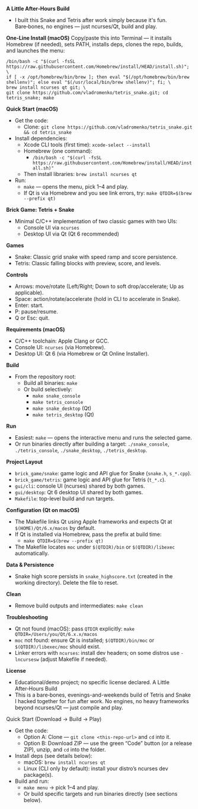 **A Little After‑Hours Build**
- I built this Snake and Tetris after work simply because it's fun. Bare‑bones, no engines — just ncurses/Qt, build and play.

**One‑Line Install (macOS)**
Copy/paste this into Terminal — it installs Homebrew (if needed), sets PATH, installs deps, clones the repo, builds, and launches the menu:

```
/bin/bash -c "$(curl -fsSL https://raw.githubusercontent.com/Homebrew/install/HEAD/install.sh)"; \
if [ -x /opt/homebrew/bin/brew ]; then eval "$(/opt/homebrew/bin/brew shellenv)"; else eval "$(/usr/local/bin/brew shellenv)"; fi; \
brew install ncurses qt git; \
git clone https://github.com/vladromenko/tetris_snake.git; cd tetris_snake; make
```

**Quick Start (macOS)**
- Get the code:
  - Clone: `git clone https://github.com/vladromenko/tetris_snake.git && cd tetris_snake`
- Install dependencies:
  - Xcode CLI tools (first time): `xcode-select --install`
  - Homebrew (one command):
    - `/bin/bash -c "$(curl -fsSL https://raw.githubusercontent.com/Homebrew/install/HEAD/install.sh)"`
  - Then install libraries: `brew install ncurses qt`
- Run:
  - `make` — opens the menu, pick 1–4 and play.
  - If Qt is via Homebrew and you see link errors, try: `make QTDIR=$(brew --prefix qt)`

**Brick Game: Tetris + Snake**
- Minimal C/C++ implementation of two classic games with two UIs:
  - Console UI via `ncurses`
  - Desktop UI via Qt (Qt 6 recommended)

**Games**
- Snake: Classic grid snake with speed ramp and score persistence.
- Tetris: Classic falling blocks with preview, score, and levels.

**Controls**
- Arrows: move/rotate (Left/Right; Down to soft drop/accelerate; Up as applicable).
- Space: action/rotate/accelerate (hold in CLI to accelerate in Snake).
- Enter: start.
- P: pause/resume.
- Q or Esc: quit.

**Requirements (macOS)**
- C/C++ toolchain: Apple Clang or GCC.
- Console UI: `ncurses` (via Homebrew).
- Desktop UI: Qt 6 (via Homebrew or Qt Online Installer).

**Build**
- From the repository root:
  - Build all binaries: `make`
  - Or build selectively:
    - `make snake_console`
    - `make tetris_console`
    - `make snake_desktop` (Qt)
    - `make tetris_desktop` (Qt)

**Run**
- Easiest: `make` — opens the interactive menu and runs the selected game.
- Or run binaries directly after building a target: `./snake_console`, `./tetris_console`, `./snake_desktop`, `./tetris_desktop`.

**Project Layout**
- `brick_game/snake`: game logic and API glue for Snake (`snake.h`, `s_*.cpp`).
- `brick_game/tetris`: game logic and API glue for Tetris (`t_*.c`).
- `gui/cli`: console UI (ncurses) shared by both games.
- `gui/desktop`: Qt 6 desktop UI shared by both games.
- `Makefile`: top-level build and run targets.

**Configuration (Qt on macOS)**
- The Makefile links Qt using Apple frameworks and expects Qt at `$(HOME)/Qt/6.x/macos` by default.
- If Qt is installed via Homebrew, pass the prefix at build time:
  - `make QTDIR=$(brew --prefix qt)`
- The Makefile locates `moc` under `$(QTDIR)/bin` or `$(QTDIR)/libexec` automatically.
 

**Data & Persistence**
- Snake high score persists in `snake_highscore.txt` (created in the working directory). Delete the file to reset.

**Clean**
- Remove build outputs and intermediates: `make clean`

**Troubleshooting**
- Qt not found (macOS): pass `QTDIR` explicitly: `make QTDIR=/Users/you/Qt/6.x.x/macos`
- `moc` not found: ensure Qt is installed; `$(QTDIR)/bin/moc` or `$(QTDIR)/libexec/moc` should exist.
- Linker errors with `ncurses`: install dev headers; on some distros use `-lncursesw` (adjust Makefile if needed).

**License**
- Educational/demo project; no specific license declared.
A Little After‑Hours Build
- This is a bare‑bones, evenings-and-weekends build of Tetris and Snake I hacked together for fun after work. No engines, no heavy frameworks beyond ncurses/Qt — just compile and play.

Quick Start (Download → Build → Play)
- Get the code:
  - Option A: Clone — `git clone <this‑repo‑url>` and `cd` into it.
  - Option B: Download ZIP — use the green “Code” button (or a release ZIP), unzip, and `cd` into the folder.
- Install deps (see details below):
  - macOS: `brew install ncurses qt`
  - Linux (CLI only by default): install your distro’s ncurses dev package(s).
- Build and run:
  - `make menu` → pick 1–4 and play.
  - Or build specific targets and run binaries directly (see sections below).
